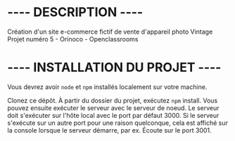 # ---- DESCRIPTION ----
Création d'un site e-commerce fictif de vente d'appareil photo Vintage <br/>
Projet numéro 5 - Orinoco - Openclassrooms

# ---- INSTALLATION DU PROJET ----
Vous devrez avoir ```node``` et ```npm``` installés localement sur votre machine.

Clonez ce dépôt. À partir du dossier du projet, exécutez ```npm``` install. Vous pouvez ensuite exécuter le serveur avec le serveur de noeud. Le serveur doit s'exécuter sur l'hôte local avec le port par défaut 3000. Si le serveur s'exécute sur un autre port pour une raison quelconque, cela est affiché sur la console lorsque le serveur démarre, par ex. Écoute sur le port 3001.
